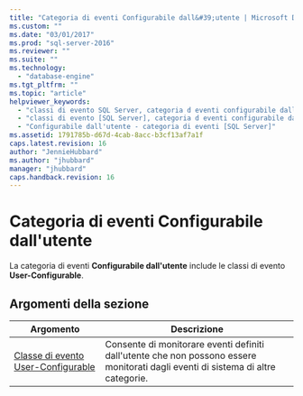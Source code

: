 ```yaml
---
title: "Categoria di eventi Configurabile dall&#39;utente | Microsoft Docs"
ms.custom: ""
ms.date: "03/01/2017"
ms.prod: "sql-server-2016"
ms.reviewer: ""
ms.suite: ""
ms.technology: 
  - "database-engine"
ms.tgt_pltfrm: ""
ms.topic: "article"
helpviewer_keywords: 
  - "classi di evento SQL Server, categoria d eventi configurabile dall'utente"
  - "classi di evento [SQL Server], categoria d eventi configurabile dall'utente"
  - "Configurabile dall'utente - categoria di eventi [SQL Server]"
ms.assetid: 1791785b-d67d-4cab-8acc-b3cf13af7a1f
caps.latest.revision: 16
author: "JennieHubbard"
ms.author: "jhubbard"
manager: "jhubbard"
caps.handback.revision: 16
---
```

# Categoria di eventi Configurabile dall&#39;utente
  La categoria di eventi **Configurabile dall'utente** include le classi di evento **User-Configurable**.  
  
## Argomenti della sezione  
  
|Argomento|Descrizione|  
|-----------|-----------------|  
|[Classe di evento User-Configurable](../../relational-databases/event-classes/user-configurable-event-class.md)|Consente di monitorare eventi definiti dall'utente che non possono essere monitorati dagli eventi di sistema di altre categorie.|  
  
  